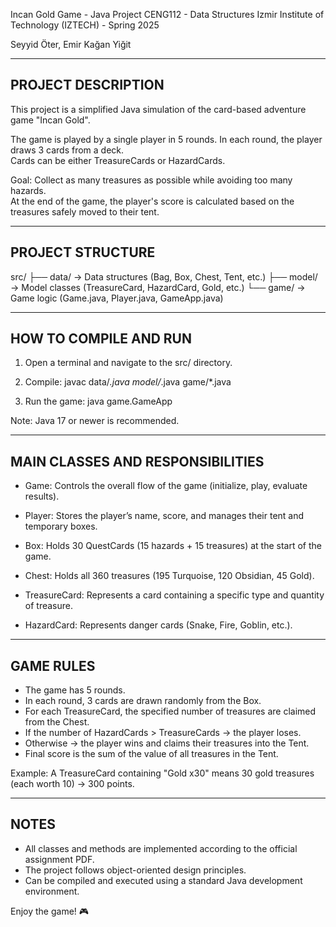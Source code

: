 Incan Gold Game - Java Project
CENG112 - Data Structures
Izmir Institute of Technology (IZTECH) - Spring 2025

Seyyid Öter, Emir Kağan Yiğit

---------------------------------------
PROJECT DESCRIPTION
---------------------------------------

This project is a simplified Java simulation of the card-based adventure game "Incan Gold".

The game is played by a single player in 5 rounds. In each round, the player draws 3 cards from a deck.  
Cards can be either TreasureCards or HazardCards.

Goal: Collect as many treasures as possible while avoiding too many hazards.  
At the end of the game, the player's score is calculated based on the treasures safely moved to their tent.

---------------------------------------
PROJECT STRUCTURE
---------------------------------------

src/
├── data/         → Data structures (Bag, Box, Chest, Tent, etc.)
├── model/        → Model classes (TreasureCard, HazardCard, Gold, etc.)
└── game/         → Game logic (Game.java, Player.java, GameApp.java)

---------------------------------------
HOW TO COMPILE AND RUN
---------------------------------------

1. Open a terminal and navigate to the src/ directory.

2. Compile:
   javac data/*.java model/*.java game/*.java

3. Run the game:
   java game.GameApp

Note: Java 17 or newer is recommended.

---------------------------------------
MAIN CLASSES AND RESPONSIBILITIES
---------------------------------------

- Game:
  Controls the overall flow of the game (initialize, play, evaluate results).

- Player:
  Stores the player’s name, score, and manages their tent and temporary boxes.

- Box:
  Holds 30 QuestCards (15 hazards + 15 treasures) at the start of the game.

- Chest:
  Holds all 360 treasures (195 Turquoise, 120 Obsidian, 45 Gold).

- TreasureCard:
  Represents a card containing a specific type and quantity of treasure.

- HazardCard:
  Represents danger cards (Snake, Fire, Goblin, etc.).

---------------------------------------
GAME RULES
---------------------------------------

- The game has 5 rounds.
- In each round, 3 cards are drawn randomly from the Box.
- For each TreasureCard, the specified number of treasures are claimed from the Chest.
- If the number of HazardCards > TreasureCards → the player loses.
- Otherwise → the player wins and claims their treasures into the Tent.
- Final score is the sum of the value of all treasures in the Tent.

Example:
  A TreasureCard containing "Gold x30" means 30 gold treasures (each worth 10) → 300 points.

---------------------------------------
NOTES
---------------------------------------

- All classes and methods are implemented according to the official assignment PDF.
- The project follows object-oriented design principles.
- Can be compiled and executed using a standard Java development environment.

Enjoy the game! 🎮
